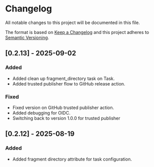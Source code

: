# Changelog

All notable changes to this project will be documented in this file.

The format is based on [Keep a Changelog](http://keepachangelog.com/)
and this project adheres to [Semantic Versioning](http://semver.org/).

## [0.2.13] - 2025-09-02

### Added

- Added clean up fragment_directory task on Task.
- Added trusted publisher flow to GitHub release action.

### Fixed

- Fixed version on GitHub trusted publisher action.
- Added debugging for OIDC.
- Switching back to version 1.0.0 for trusted publisher

## [0.2.12] - 2025-08-19

### Added

- Added fragment directory attribute for task configuration.
